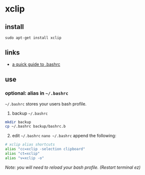 # xclip
## install
`sudo apt-get install xclip`

## links
- [a quick guide to .bashrc](https://www.marquette.edu/high-performance-computing/bashrc.php)

## use

### optional: alias in `~/.bashrc`
`~/.bashrc` stores your users bash profile.
1. backup `~/.bashrc`
```bash
mkdir backup
cp ~/.bashrc backup/bashrc.b
```
2. edit `~/.bashrc`
`nano ~/.bashrc`
append the following:
```bash
# xclip alias shortcuts
alias "cc=xclip -selection clipboard"
alias "ct=xclip"
alias "v=xclip -o"
```

*Note: you will need to reload your bash profile. (Restart terminal ez)* 
